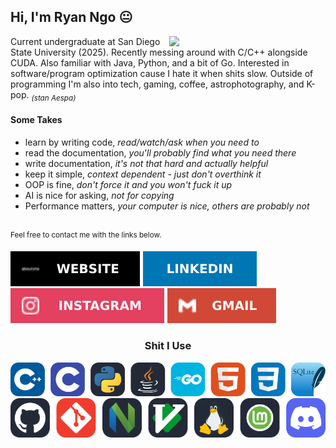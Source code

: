 ## Hi, I'm Ryan Ngo 😐

<a href="">
  <img 
    align="right"
    width="250em"
    src="https://spotify-github-profile.kittinanx.com/api/view?uid=cheesyburrito&cover_image=true&theme=default&show_offline=false&background_color=2e2e2e&interchange=false&bar_color=53b14f&bar_color_cover=false">
</a>


Current undergraduate at San Diego State University (2025).
Recently messing around with C/C++ alongside CUDA. Also familiar with Java, Python, and a bit of Go.
Interested in software/program optimization cause I hate it when shits slow. 
Outside of programming I'm also into tech, gaming, coffee, astrophotography, and K-pop. <sub>*(stan Aespa)*</sub>

#### Some Takes
- learn by writing code, *read/watch/ask when you need to*
- read the documentation, *you'll probably find what you need there*
- write documentation, *it's not that hard and actually helpful*
- keep it simple, *context dependent - just don't overthink it*
- OOP is fine, *don't force it and you won't fuck it up*
- AI is nice for asking, *not for copying*
- Performance matters, *your computer is nice, others are probably not*

<br>
<sup>Feel free to contact me with the links below.</sup>

[![website](assets/website_badge.svg)](https://ryanvngo.github.io/)
[![linkedin](assets/linkedin_badge.svg)](https://www.linkedin.com/in/ryanvngo/)
[![instagram](assets/instagram_badge.svg)](https://www.instagram.com/ryan.v.ngo)
[![gmail](assets/gmail_badge.svg)](mailto:vanray711@gmail.com)

<p>
  <h3 align="center">
    Shit I Use
  </h3>
  <div align="center">
    <a href=""><img src="assets/tech_row_1.svg"></a><br>
    <a href=""><img src="assets/tech_row_2.svg"></a>
  </div>
</p>
